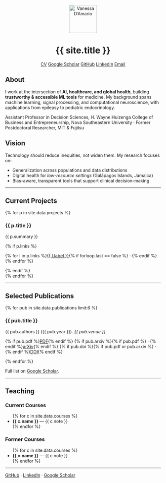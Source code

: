 <div class="hero" style="text-align:center">
  <img src="{{ site.author.avatar | relative_url }}" alt="Vanessa D’Amario" width="90">
  <h1>{{ site.title }}</h1>
  <div class="links">
    <a href="{{ site.profile_links.cv | relative_url }}" class="button">CV</a>
    <a href="{{ site.profile_links.scholar }}" target="_blank">Google Scholar</a>
    <a href="{{ site.profile_links.github }}" target="_blank">GitHub</a>
    <a href="{{ site.profile_links.linkedin }}" target="_blank">LinkedIn</a>
    <a href="{{ site.profile_links.email }}">Email</a>
  </div>
</div>

<div class="section">
  <h2>About</h2>
  <p>
    I work at the intersection of <strong>AI, healthcare, and global health</strong>, building
    <strong>trustworthy & accessible ML tools</strong> for medicine. My background spans
    machine learning, signal processing, and computational neuroscience, with applications
    from epilepsy to pediatric endocrinology.
  </p>
  <p class="small">
    Assistant Professor in Decision Sciences, H. Wayne Huizenga College of Business and Entrepreneurship, Nova Southeastern University · Former Postdoctoral Researcher, MIT & Fujitsu
  </p>
</div>

<div class="section">
  <h2>Vision</h2>
  <p>
    Technology should reduce inequities, not widen them. My research focuses on:
  </p>
  <ul>
    <li>Generalization across populations and data distributions</li>
    <li>Digital health for <em>low-resource settings</em> (Galápagos Islands, Jamaica)</li>
    <li>Bias-aware, transparent tools that support clinical decision-making</li>
  </ul>
</div>

<hr class="soft"/>

<div class="section">
  <h2>Current Projects</h2>
  {% for p in site.data.projects %}
    <div class="card">
      <h3>{{ p.title }}</h3>
      <p>{{ p.summary }}</p>
      {% if p.links %}
      <p class="small">
        {% for l in p.links %}<a href="{{ l.url }}" target="_blank">{{ l.label }}</a>{% if forloop.last == false %} · {% endif %}{% endfor %}
      </p>
      {% endif %}
    </div>
  {% endfor %}
</div>

<hr class="soft"/>

<div class="section">
  <h2>Selected Publications</h2>
  {% for pub in site.data.publications limit:6 %}
    <div class="card">
      <h3>{{ pub.title }}</h3>
      <p class="small">{{ pub.authors }} ({{ pub.year }}). <em>{{ pub.venue }}</em></p>
      <p class="small">
        {% if pub.pdf %}<a href="{{ pub.pdf }}" target="_blank">PDF</a>{% endif %}
        {% if pub.arxiv %}{% if pub.pdf %} · {% endif %}<a href="{{ pub.arxiv }}" target="_blank">arXiv</a>{% endif %}
        {% if pub.doi %}{% if pub.pdf or pub.arxiv %} · {% endif %}<a href="{{ pub.doi }}" target="_blank">DOI</a>{% endif %}
      </p>
    </div>
  {% endfor %}
  <p class="small">Full list on <a href="{{ site.profile_links.scholar }}" target="_blank">Google Scholar</a>.</p>
</div>

<hr class="soft"/>

<div class="section">
  <h2>Teaching</h2>
  <div class="card">
    <h3>Current Courses</h3>
    <ul>
      {% for c in site.data.courses %}
        <li><strong>{{ c.name }}</strong> — {{ c.note }}</li>
      {% endfor %}
    </ul>
  </div>
  <div class="card">
    <h3>Former Courses</h3>
    <ul>
      {% for c in site.data.courses %}
        <li><strong>{{ c.name }}</strong> — {{ c.note }}</li>
      {% endfor %}
    </ul>
  </div>
</div>

<hr class="soft"/>

<div class="section footer-links">
  <a href="{{ site.profile_links.github }}" target="_blank">GitHub</a>
  ·
  <a href="{{ site.profile_links.linkedin }}" target="_blank">LinkedIn</a>
  ·
  <a href="{{ site.profile_links.scholar }}" target="_blank">Google Scholar</a>
</div>
